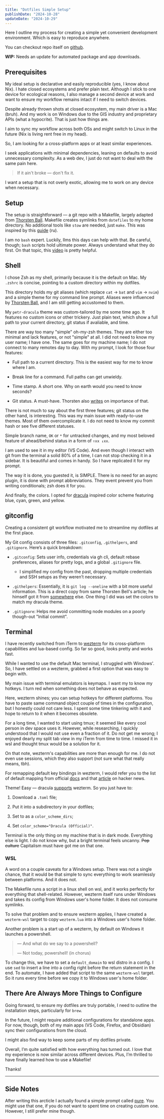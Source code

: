 ```yaml
---
title: "Dotfiles Simple Setup"
publishDate: "2024-10-28"
updateDate: "2024-10-29"
---
```


Here I outline my process for creating a simple yet convenient development environment. Which is easy to reproduce anywhere.

You can checkout repo itself on [github]().

**WIP:** Needs an update for automated package and app downloads.

## Prerequisites

My ideal setup is declarative and easily reproducible (yes, I know about Nix). I hate closed ecosystems and prefer plain text. Although I stick to one device for ecological reasons, I also manage a second device at work and want to ensure my workflow remains intact if I need to switch devices.

Despite already thrown shots at closed ecosystem, my main driver is a Mac (bruh). And my work is on Windows due to the GIS industry and proprietary APIs (what a hypocrite). That is just how things are. 

I aim to sync my workflow across both OSs and might switch to Linux in the future (Nix is living rent free in my head).

So, I am looking for a cross-platform apps or at least similar experiences.

I seek applications with minimal dependencies, leaning on defaults to avoid unnecessary complexity. As a web dev, I just do not want to deal with the same pain here. 

> If it ain't broke — don't fix it.

I want a setup that is not overly exotic, allowing me to work on any device when necessary.

## Setup

The setup is straightforward — a git repo with a Makefile, largely adapted from [Thorsten Ball](https://github.com/mrnugget/dotfiles). Makefile creates symlinks from `dotefiles` to my home directory. No additional tools like `stow` are needed, just `make`. This was inspired by this [guide](https://guides.hexlet.io/ru/makefile-as-task-runner/) (ru).

I am no `bash` expert. Luckily, llms this days can help with that. Be careful, though; `bash` scripts hold ultimate power. Always understand what they do first. On that topic, this [video](https://www.youtube.com/watch?v=mSXOYhfDFYo) is pretty helpful.

## Shell

I chose Zsh as my shell, primarily because it is the default on Mac. My `.zshrc` is concise, pointing to a custom directory within my dotfiles.

This directory holds my git aliases (which replace `cat` → `bat` and `vim` → `nvim`) and a simple theme for my command line prompt. Aliases were influenced by [Thorsten Ball](https://registerspill.thorstenball.com/i/150226089/technicalities), and I am still getting accustomed to them.

My `petr-dracula` theme was custom-tailored by me some time ago. It features no custom icons or other trickery. Just plain text, which show a full path to your current directory, git status if avaliable, and time.

There are way too many "simple" oh-my-zsh themes. They are either too minimal and lack features, or not "simple" at all. I did not need to know my user name; I have one. The same goes for my machine name; I do not connect to many remotes day to day. With my prompt, I look for those four features:

- Full path to a current directory. This is the easiest way for me to know where I am.

- Break line for a command. Full paths can get unwieldy.

- Time stamp. A short one. Why on earth would you need to know seconds?

- Git status. A must-have. Thorsten also [writes](https://registerspill.thorstenball.com/p/how-i-use-git?open=false#%C2%A7technicalities) on importance of that.

There is not much to say about the first three features; git status on the other hand, is interesting. This was my main issue with ready-to-use themes. Most of them overcomplicate it. I do not need to know my commit hash or see five different statuses.

Simple branch name, `OK` or `*` for untracked changes, and my most beloved feature of ahead/behind status in a form of `↑xx ↓xx`.

I am used to see it in my editor (VS Code). And even though I interact with git from the terminal a solid 80% of a time, I can not stop checking it in a sidebar. It is beautiful and comes in handy. So I have replicated it for my prompt.

The way it is done, you guested it, is SIMPLE. There is no need for an async plugin, it is done with prompt abbreviations. They event prevent you from writing conditionals; zsh does it for you.

And finally, the colors. I opted for [dracula](https://draculatheme.com/) inspired color scheme featuring blue, cyan, green, and yellow.

## gitconfig

Creating a consistent git workflow motivated me to streamline my dotfiles at the first place.

My Git config consists of three files: `.gitconfig`, `.githelpers`, and `.gitignore`. Here’s a quick breakdown:

- `.gitconfig`: Sets user info, credentials via gh cli, default rebase preferences, aliases for pretty logs, and a global `.gitignore` file. 
	
	- I simplified my config from the past, dropping multiple credentials and SSH setups as they weren’t necessary.

- `.githelpers`: Essentially, it is `git log --oneline` with a bit more useful information. This is a direct copy from same Thorsten Bell's article; he himself got it from [somewhere](https://www.destroyallsoftware.com/screencasts/catalog/pretty-git-logs?utm_source=substack&utm_medium=email) else. One thing I did was set the colors to match my dracula theme.

- `.gitignore`: Helps me avoid committing node modules on a poorly though-out "Initial commit".

## Terminal

I have recently switched from iTerm to [wezterm](https://wezfurlong.org/wezterm/index.html) for its cross-platform capabilities and lua-based config. So far so good, looks pretty and works fast.

While I wanted to use the default Mac terminal, I struggled with Windows'. So, I have settled on a wezterm, grabbed a first option that was easy to begin with.

My main issue with terminal emulators is keymaps. I want my to know my hotkeys. I turn red when something does not behave as expected.

Here, wezterm shines; you can setup hotkeys for different platforms. You have to paste same command object couple of times in the configuration, but I honestly could not care less. I spent some time tinkering with it and hope to return to it when it becomes obsolete. 

For a long time, I wanted to start using tmux; it seemed like every cool person in dev space uses it. However, while researching, I quickly understood that I would not use even a fraction of it. Do not get me wrong; I enjoyed dearly my split tab view in my iTerm from time to time. I missed it in wsl and thought tmux would be a solution for it. 

On that note, wezterm's capabilities are more than enough for me. I do not even use sessions, which they also support (not sure what that really means, tbh).

For remapping default key bindings in wezterm, I would refer you to the list of default mapping from official [docs](https://wezfurlong.org/wezterm/config/default-keys.html?h=defa) and that [article](https://wezfurlong.org/wezterm/config/default-keys.html?h=defa) on hacker news.

Theme! Easy — dracula [supports](https://draculatheme.com/wezterm) wezterm. So you just have to:

1. Download a `.toml` file; 

1. Put it into a subdirectory in your dotfiles; 

1. Set to as a `color_scheme_dirs`;

1. Set `color_scheme="Dracula (Official)"`.

Terminal is the only thing on my machine that is in dark mode. Everything else is light. I do not know why, but a bright terminal feels uncanny. ~~Pop culture~~ Capitalism must have got me on that one. 

### WSL

A word on a couple caveats for a Windows setup. There was not a single chance, that it would be that simple to sync everything to work seamlessly between platforms. And it does not.

The Makefile runs a script in a linux shell on wsl, and it works perfectly for everything that shell-related. However, wezterm itself runs under Windows and takes its config from Windows user's home folder. It does not consume symlinks.

To solve that problem and to ensure wezterm applies, I have created a  `wezterm-wsl` target to copy `wezterm.lua` into a Windows user's home folder.

Another problem is a start up of a wezterm, by default on Windows it launches a powershell. 

> — And what do we say to a powershell?
>
> — Not today, powershell! (in chorus)

To change this, we have to set a `default_domain` to wsl distro in a config. I use `sed` to insert a line into a config right before the return statement in the end. To automate, I have added that script to the same `wezterm-wsl` target. So it runs every time before we copy it to Windows user's home folder.

## There Are Always More Things to Configure

Going forward, to ensure my dotfiles are truly portable, I need to outline the installation steps, particularly for `brew`.

In the future, I might require additional configurations for standalone apps. For now, though, both of my main apps (VS Code, Firefox, and Obsidian) sync their configurations from the cloud.

I might also find way to keep some parts of my dotfiles private.

Overall, I’m quite satisfied with how everything has turned out. I love that my experience is now similar across different devices. Plus, I’m thrilled to have finally learned how to use a Makefile!

Thanks!

---

## Side Notes

After writing this arcticle I actually found a simple prompt called [pure](https://github.com/sindresorhus/pure). You might use that one, if you do not want to spent time on creating custom one. However, I still prefer mine though.
